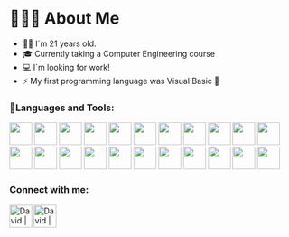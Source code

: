 # 👨🏻‍💻 About Me

- 👨🏽 I´m 21 years old.
- 🎓 Currently taking a Computer Engineering course
- 💻 I´m looking for work!
- ⚡ My first programming language was Visual Basic 👀

### 🔨Languages and Tools:

<p align="left">
<a href="https://bitbucket.org/" target="_blank"> <img src="https://cdn.jsdelivr.net/gh/devicons/devicon/icons/bitbucket/bitbucket-original.svg" width="40" height="40"/></a>
<a href="https://www.arduino.cc/" target="_blank"> <img src="https://cdn.jsdelivr.net/gh/devicons/devicon/icons/arduino/arduino-original-wordmark.svg" width="40" height="40"/></a>
<a href="https://devdocs.io/" target="_blank"> <img src="https://cdn.jsdelivr.net/gh/devicons/devicon/icons/bash/bash-plain.svg" width="40" height="40" /></a>
<a href="https://getbootstrap.com/" target="_blank"> <img src="https://cdn.jsdelivr.net/gh/devicons/devicon/icons/bootstrap/bootstrap-original-wordmark.svg" width="40" height="40"/></a>
<a href="https://devdocs.io/" target="_blank"> <img src="https://cdn.jsdelivr.net/gh/devicons/devicon/icons/c/c-original.svg" width="40" height="40"/></a>
<a href="https://devdocs.io/" target="_blank"> <img src="https://cdn.jsdelivr.net/gh/devicons/devicon/icons/cplusplus/cplusplus-original.svg" width="40" height="40"/></a>
<a href="https://devdocs.io/" target="_blank"> <img src="https://cdn.jsdelivr.net/gh/devicons/devicon/icons/csharp/csharp-original.svg" width="40" height="40"/></a>
<a href="https://devdocs.io/" target="_blank"> <img src="https://cdn.jsdelivr.net/gh/devicons/devicon/icons/css3/css3-original.svg" width="40" height="40"/></a>
<a href="https://devdocs.io/" target="_blank"> <img src="https://cdn.jsdelivr.net/gh/devicons/devicon/icons/docker/docker-original-wordmark.svg" width="40" height="40"/></a>
<a href="https://devdocs.io/" target="_blank"> <img src="https://cdn.jsdelivr.net/gh/devicons/devicon/icons/html5/html5-original.svg" width="40" height="40"/></a>
<a href="https://devdocs.io/" target="_blank"> <img src="https://cdn.jsdelivr.net/gh/devicons/devicon/icons/intellij/intellij-original.svg" width="40" height="40"/></a>
  <br>
<a href="https://devdocs.io/" target="_blank"> <img src="https://cdn.jsdelivr.net/gh/devicons/devicon/icons/java/java-original.svg" width="40" height="40"/></a>
<a href="https://devdocs.io/" target="_blank"> <img src="https://cdn.jsdelivr.net/gh/devicons/devicon/icons/javascript/javascript-original.svg" width="40" height="40"/></a>
<a href="https://devdocs.io/" target="_blank"> <img src="https://cdn.jsdelivr.net/gh/devicons/devicon/icons/laravel/laravel-plain-wordmark.svg" width="40" height="40"/></a>
<a href="https://devdocs.io/" target="_blank"> <img src="https://cdn.jsdelivr.net/gh/devicons/devicon/icons/mysql/mysql-original.svg" width="40" height="40"/></a>
<a href="https://devdocs.io/" target="_blank"> <img src="https://cdn.jsdelivr.net/gh/devicons/devicon/icons/php/php-original.svg" width="40" height="40"/></a>
<a href="https://devdocs.io/" target="_blank"> <img src="https://cdn.jsdelivr.net/gh/devicons/devicon/icons/python/python-original.svg" width="40" height="40"/></a>
<a href="https://devdocs.io/" target="_blank"> <img src="https://cdn.jsdelivr.net/gh/devicons/devicon/icons/threejs/threejs-original.svg" width="40" height="40"/></a>
<a href="https://devdocs.io/" target="_blank"> <img src="https://cdn.jsdelivr.net/gh/devicons/devicon/icons/vuejs/vuejs-original.svg" width="40" height="40"/></a>
<a href="https://devdocs.io/" target="_blank"> <img src="https://cdn.jsdelivr.net/gh/devicons/devicon/icons/visualstudio/visualstudio-plain.svg" width="40" height="40"/></a>
<a href="https://devdocs.io/" target="_blank"> <img src="https://cdn.jsdelivr.net/gh/devicons/devicon/icons/vscode/vscode-original.svg" width="40" height="40"/></a>
<a href="https://devdocs.io/" target="_blank"> <img src="https://cdn.jsdelivr.net/gh/devicons/devicon/icons/blender/blender-original.svg" width="40" height="40"/></a>

### Connect with me:

[<img align="left" alt="David | Linkedin" width="40" height="40" src="https://cdn.jsdelivr.net/gh/devicons/devicon/icons/linkedin/linkedin-original-wordmark.svg"/>][linkedin]
[<img align="left" alt="David | Instagram" width="40" height="40" src="https://cdn4.iconfinder.com/data/icons/picons-social/57/38-instagram-2-256.png" />][instagram]



[instagram]: https://instagram.com/dsm27
[linkedin]: https://www.linkedin.com/in/davidsmarques/
